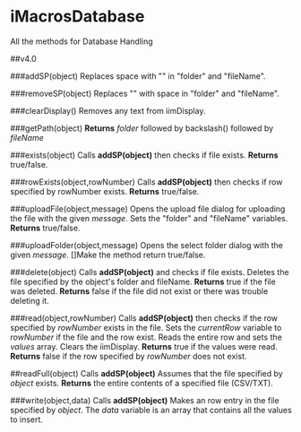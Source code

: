 # iMacrosDatabase
All the methods for Database Handling

##v4.0

###addSP(object)
Replaces space with "<SP>" in "folder" and "fileName".

###removeSP(object)
Replaces "<SP>" with space in "folder" and "fileName".
  
###clearDisplay()
Removes any text from iimDisplay.

###getPath(object)
**Returns** *folder* followed by backslash(\) followed by *fileName*

###exists(object)
Calls **addSP(object)** then checks if file exists. 
**Returns** true/false.

###rowExists(object,rowNumber)
Calls **addSP(object)** then checks if row specified by rowNumber exists. 
**Returns** true/false.

###uploadFile(object,message)
Opens the upload file dialog for uploading the file with the given *message*.
Sets the "folder" and "fileName" variables.
**Returns** true/false.

###uploadFolder(object,message)
Opens the select folder dialog with the given *message*.
[]Make the method return true/false.

###delete(object)
Calls **addSP(object)** and checks if file exists.
Deletes the file specified by the object's folder and fileName.
**Returns** true if the file was deleted.
**Returns** false if the file did not exist or there was trouble deleting it.

###read(object,rowNumber)
Calls **addSP(object)** then checks if the row specified by *rowNumber* exists in the file.
Sets the *currentRow* variable to *rowNumber* if the file and the row exist.
Reads the entire row and sets the *values* array.
Clears the iimDisplay.
**Returns** true if the values were read.
**Returns** false if the row specified by *rowNumber* does not exist.

##readFull(object)
Calls **addSP(object)**
Assumes that the file specified by *object* exists.
**Returns** the entire contents of a specified file (CSV/TXT).

###write(object,data)
Calls **addSP(object)**
Makes an row entry in the file specified by *object*.
The *data* variable is an array that contains all the values to insert.
